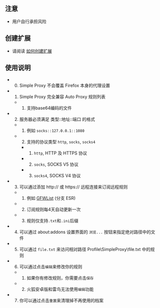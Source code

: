 ## 注意

- 用户自行承担风险

## 创建扩展

- 请阅读 [如何创建扩展](https://github.com/jc3213/Misc/blob/master/Manual/zh-CN/HowToBuild.md)

## 使用说明

- 0) Simple Proxy 不会覆盖 Firefox 本身的代理设置
- 1) Simple Proxy 完全兼容 Auto Proxy 规则列表
  - 1) 支持base64编码的文件
- 2) 服务器必须满足 类型::地址::端口 的格式
  - 1) 例如 `socks::127.0.0.1::1080`
  - 2) 支持的协议类型 `http`, `socks`, `socks4`
    - 1) `http`, HTTP 及 HTTPS 协议
    - 2) `socks`, SOCKS V5 协议
    - 3) `socks4`, SOCKS V4 协议
- 3) 可以通过添加 http:// 或 https:// 远程连接来订阅远程规则
  - 1) 例如 [GFWList](https://raw.githubusercontent.com/gfwlist/gfwlist/master/gfwlist.txt) (分支 ESR)
  - 2) 订阅规则每4天自动更新一次
  - 3) 规则仅支持`.txt`和`.ini`后缀
- 4) 可以通过 about:addons 设置界面的 `浏览...` 按钮来指定绝对路径中的文件
- 5) 可以通过 `file.txt` 来访问相对路径 Profile\SimpleProxy\file.txt 中的规则
- 6) 可以通过点击`编辑`来修改你的规则
  - 1) 如果你有修改规则，你需要点击`保存`
  - 2) 火狐安卓版和雷鸟无法使用`编辑`功能
- 7) 你可以通过点击`重置`来清理掉不再使用的档案
